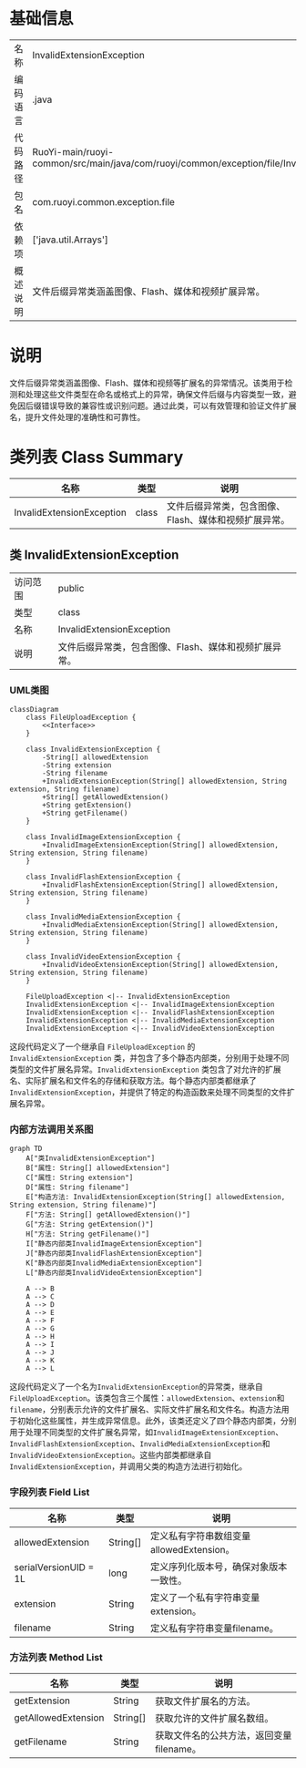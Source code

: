 # 基础信息

|      |      |
|------|------|
| 名称 | InvalidExtensionException |
| 编码语言 | .java |
| 代码路径 | RuoYi-main/ruoyi-common/src/main/java/com/ruoyi/common/exception/file/InvalidExtensionException.java |
| 包名 | com.ruoyi.common.exception.file |
| 依赖项 | ['java.util.Arrays'] |
| 概述说明 | 文件后缀异常类涵盖图像、Flash、媒体和视频扩展异常。 |

# 说明

文件后缀异常类涵盖图像、Flash、媒体和视频等扩展名的异常情况。该类用于检测和处理这些文件类型在命名或格式上的异常，确保文件后缀与内容类型一致，避免因后缀错误导致的兼容性或识别问题。通过此类，可以有效管理和验证文件扩展名，提升文件处理的准确性和可靠性。

# 类列表 Class Summary

| 名称   | 类型  | 说明 |
|-------|------|-------------|
| InvalidExtensionException | class | 文件后缀异常类，包含图像、Flash、媒体和视频扩展异常。 |



## 类 InvalidExtensionException

|      |      |
|------|------|
| 访问范围 | public |
| 类型 | class |
| 名称 | InvalidExtensionException |
| 说明 | 文件后缀异常类，包含图像、Flash、媒体和视频扩展异常。 |


### UML类图

```mermaid
classDiagram
    class FileUploadException {
        <<Interface>>
    }

    class InvalidExtensionException {
        -String[] allowedExtension
        -String extension
        -String filename
        +InvalidExtensionException(String[] allowedExtension, String extension, String filename)
        +String[] getAllowedExtension()
        +String getExtension()
        +String getFilename()
    }

    class InvalidImageExtensionException {
        +InvalidImageExtensionException(String[] allowedExtension, String extension, String filename)
    }

    class InvalidFlashExtensionException {
        +InvalidFlashExtensionException(String[] allowedExtension, String extension, String filename)
    }

    class InvalidMediaExtensionException {
        +InvalidMediaExtensionException(String[] allowedExtension, String extension, String filename)
    }

    class InvalidVideoExtensionException {
        +InvalidVideoExtensionException(String[] allowedExtension, String extension, String filename)
    }

    FileUploadException <|-- InvalidExtensionException
    InvalidExtensionException <|-- InvalidImageExtensionException
    InvalidExtensionException <|-- InvalidFlashExtensionException
    InvalidExtensionException <|-- InvalidMediaExtensionException
    InvalidExtensionException <|-- InvalidVideoExtensionException
```

这段代码定义了一个继承自 `FileUploadException` 的 `InvalidExtensionException` 类，并包含了多个静态内部类，分别用于处理不同类型的文件扩展名异常。`InvalidExtensionException` 类包含了对允许的扩展名、实际扩展名和文件名的存储和获取方法。每个静态内部类都继承了 `InvalidExtensionException`，并提供了特定的构造函数来处理不同类型的文件扩展名异常。


### 内部方法调用关系图

```mermaid
graph TD
    A["类InvalidExtensionException"]
    B["属性: String[] allowedExtension"]
    C["属性: String extension"]
    D["属性: String filename"]
    E["构造方法: InvalidExtensionException(String[] allowedExtension, String extension, String filename)"]
    F["方法: String[] getAllowedExtension()"]
    G["方法: String getExtension()"]
    H["方法: String getFilename()"]
    I["静态内部类InvalidImageExtensionException"]
    J["静态内部类InvalidFlashExtensionException"]
    K["静态内部类InvalidMediaExtensionException"]
    L["静态内部类InvalidVideoExtensionException"]

    A --> B
    A --> C
    A --> D
    A --> E
    A --> F
    A --> G
    A --> H
    A --> I
    A --> J
    A --> K
    A --> L
```

这段代码定义了一个名为`InvalidExtensionException`的异常类，继承自`FileUploadException`。该类包含三个属性：`allowedExtension`、`extension`和`filename`，分别表示允许的文件扩展名、实际文件扩展名和文件名。构造方法用于初始化这些属性，并生成异常信息。此外，该类还定义了四个静态内部类，分别用于处理不同类型的文件扩展名异常，如`InvalidImageExtensionException`、`InvalidFlashExtensionException`、`InvalidMediaExtensionException`和`InvalidVideoExtensionException`。这些内部类都继承自`InvalidExtensionException`，并调用父类的构造方法进行初始化。

### 字段列表 Field List

| 名称  | 类型  | 说明 |
|-------|-------|------|
| allowedExtension | String[] | 定义私有字符串数组变量allowedExtension。 |
| serialVersionUID = 1L | long | 定义序列化版本号，确保对象版本一致性。 |
| extension | String | 定义了一个私有字符串变量extension。 |
| filename | String | 定义私有字符串变量filename。 |

### 方法列表 Method List

| 名称  | 类型  | 说明 |
|-------|-------|------|
| getExtension | String | 获取文件扩展名的方法。 |
| getAllowedExtension | String[] | 获取允许的文件扩展名数组。 |
| getFilename | String | 获取文件名的公共方法，返回变量filename。 |




